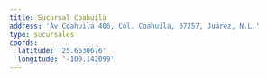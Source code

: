 ```yaml
---
title: Sucursal Coahuila
address: 'Av Coahuila 406, Col. Coahuila, 67257, Juárez, N.L.'
type: sucursales
coords:
  latitude: '25.6630676'
  longitude: '-100.142099'
---
```


